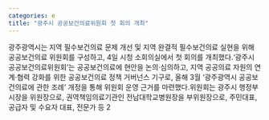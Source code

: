 ```yaml
---
categories: e
title: "광주시 공공보건의료위원회 첫 회의 개최"
---
```

광주광역시는 지역 필수보건의료 문제 개선 및 지역 완결적 필수보건의료 실현을 위해 공공보건의료 위원회를 구성하고, 4일 시청 소회의실에서 첫 회의를 개최했다.‘광주시 공공보건의료위원회’는 공공보건의료에 현안을 논의·심의하고, 지역 공공의료 자원의 연계·협력 강화를 위한 공공보건의료 정책 거버넌스 기구로, 올해 3월 ‘광주광역시 공공보건의료에 관한 조례’ 개정을 통해 위원회 운영 근거를 마련했다.위원회는 광주시 행정부시장을 위원장으로, 권역책임의료기관인 전남대학교병원장을 부위원장으로, 주민대표, 공급자 및 수요자 대표, 전문가 등 2